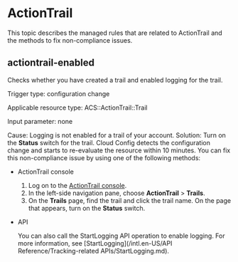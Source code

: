 # ActionTrail

This topic describes the managed rules that are related to ActionTrail and the methods to fix non-compliance issues.

## actiontrail-enabled

Checks whether you have created a trail and enabled logging for the trail.

Trigger type: configuration change

Applicable resource type: ACS::ActionTrail::Trail

Input parameter: none

Cause: Logging is not enabled for a trail of your account. Solution: Turn on the **Status** switch for the trail. Cloud Config detects the configuration change and starts to re-evaluate the resource within 10 minutes. You can fix this non-compliance issue by using one of the following methods:

-   ActionTrail console
    1.  Log on to the [ActionTrail console](https://actiontrail.console.aliyun.com).
    2.  In the left-side navigation pane, choose **ActionTrail** \> **Trails**.
    3.  On the **Trails** page, find the trail and click the trail name. On the page that appears, turn on the **Status** switch.
-   API

    You can also call the StartLogging API operation to enable logging. For more information, see [StartLogging](/intl.en-US/API Reference/Tracking-related APIs/StartLogging.md).


